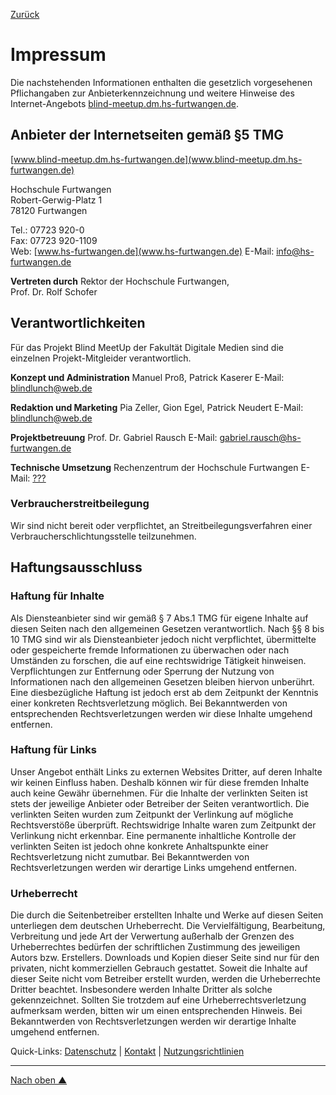 [Zurück](https://gionegel.github.io/BlindMeetUp/)

# Impressum

Die nachstehenden Informationen enthalten die gesetzlich vorgesehenen Pflichangaben zur Anbieterkennzeichnung und weitere Hinweise des Internet-Angebots [blind-meetup.dm.hs-furtwangen.de](https://www.blind-meetup.dm.hs-furtwangen.de).

## Anbieter der Internetseiten gemäß §5 TMG

[www.blind-meetup.dm.hs-furtwangen.de](www.blind-meetup.dm.hs-furtwangen.de)

Hochschule Furtwangen <br>
Robert-Gerwig-Platz 1 <br>
78120 Furtwangen

Tel.: 07723 920-0 <br>
Fax: 07723 920-1109 <br>
Web: [www.hs-furtwangen.de](www.hs-furtwangen.de)
E-Mail: [info@hs-furtwangen.de](info@hs-furtwangen.de)

**Vertreten durch**
Rektor der Hochschule Furtwangen, <br>
Prof. Dr. Rolf Schofer

## Verantwortlichkeiten

Für das Projekt Blind MeetUp der Fakultät Digitale Medien sind die einzelnen Projekt-Mitgleider verantwortlich.

**Konzept und Administration**
Manuel Proß, Patrick Kaserer
E-Mail: [blindlunch@web.de](blindlunch@web.de)

**Redaktion und Marketing**
Pia Zeller, Gion Egel, Patrick Neudert
E-Mail: [blindlunch@web.de](blindlunch@web.de)

**Projektbetreuung**
Prof. Dr. Gabriel Rausch
E-Mail: [gabriel.rausch@hs-furtwangen.de](gabriel.rausch@hs-furtwangen.de)

**Technische Umsetzung**
Rechenzentrum der Hochschule Furtwangen
E-Mail: [???](???)

### Verbraucherstreitbeilegung

Wir sind nicht bereit oder verpflichtet, an Streitbeilegungsverfahren einer Verbraucherschlichtungsstelle teilzunehmen.

## Haftungsausschluss

### Haftung für Inhalte

Als Diensteanbieter sind wir gemäß § 7 Abs.1 TMG für eigene Inhalte auf diesen Seiten nach den allgemeinen Gesetzen verantwortlich. Nach §§ 8 bis 10 TMG sind wir als Diensteanbieter jedoch nicht verpflichtet, übermittelte oder gespeicherte fremde Informationen zu überwachen oder nach Umständen zu forschen, die auf eine rechtswidrige Tätigkeit hinweisen.  Verpflichtungen zur Entfernung oder Sperrung der Nutzung von Informationen nach den allgemeinen Gesetzen bleiben hiervon unberührt. Eine diesbezügliche Haftung ist jedoch erst ab dem Zeitpunkt der Kenntnis einer konkreten Rechtsverletzung möglich. Bei Bekanntwerden von entsprechenden Rechtsverletzungen werden wir diese Inhalte umgehend entfernen.

### Haftung für Links

Unser Angebot enthält Links zu externen Websites Dritter, auf deren Inhalte wir keinen Einfluss haben. Deshalb können wir für diese fremden Inhalte auch keine Gewähr übernehmen. Für die Inhalte der verlinkten Seiten ist stets der jeweilige Anbieter oder Betreiber der Seiten verantwortlich. Die verlinkten Seiten wurden zum Zeitpunkt der Verlinkung auf mögliche Rechtsverstöße überprüft. Rechtswidrige Inhalte waren zum Zeitpunkt der Verlinkung nicht erkennbar.  Eine permanente inhaltliche Kontrolle der verlinkten Seiten ist jedoch ohne konkrete Anhaltspunkte einer Rechtsverletzung nicht zumutbar. Bei Bekanntwerden von Rechtsverletzungen werden wir derartige Links umgehend entfernen.  

### Urheberrecht

Die durch die Seitenbetreiber erstellten Inhalte und Werke auf diesen Seiten unterliegen dem deutschen Urheberrecht. Die Vervielfältigung, Bearbeitung, Verbreitung und jede Art der Verwertung außerhalb der Grenzen des Urheberrechtes bedürfen der schriftlichen Zustimmung des jeweiligen Autors bzw. Erstellers. Downloads und Kopien dieser Seite sind nur für den privaten, nicht kommerziellen Gebrauch gestattet.  Soweit die Inhalte auf dieser Seite nicht vom Betreiber erstellt wurden, werden die Urheberrechte Dritter beachtet. Insbesondere werden Inhalte Dritter als solche gekennzeichnet. Sollten Sie trotzdem auf eine Urheberrechtsverletzung aufmerksam werden, bitten wir um einen entsprechenden Hinweis. Bei Bekanntwerden von Rechtsverletzungen werden wir derartige Inhalte umgehend entfernen.


Quick-Links: [Datenschutz](#) | [Kontakt](#) | [Nutzungsrichtlinien](#)


---
[Nach oben &#x25B2;](#top)
